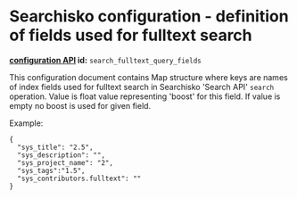 Searchisko configuration - definition of fields used for fulltext search
==================================================================

**[configuration API](http://docs.jbossorg.apiary.io/#managementapiconfiguration) id:** `search_fulltext_query_fields`

This configuration document contains Map structure where keys are names of index fields used for fulltext search in Searchisko 'Search API' `search` operation. 
Value is float value representing 'boost' for this field. If value is empty no boost is used for given field.

Example:

	{
	  "sys_title": "2.5",
	  "sys_description": "",
	  "sys_project_name": "2",
	  "sys_tags":"1.5",
	  "sys_contributors.fulltext": ""
	}
